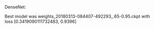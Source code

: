 DenseNet:

Best model was weights_20180313-084407-492293_.65-0.95.ckpt with loss [0.3419090111732483, 0.9396]

